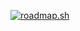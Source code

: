 [![roadmap.sh](https://roadmap.sh/card/wide/67058008fb4be684db8c1d8f?variant=dark)](https://roadmap.sh)
